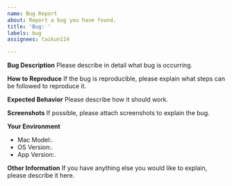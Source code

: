 ```yaml
---
name: Bug Report
about: Report a bug you have found.
title: 'Bug: '
labels: bug
assignees: taikun114

---
```


**Bug Description** 
Please describe in detail what bug is occurring.


**How to Reproduce**
If the bug is reproducible, please explain what steps can be followed to reproduce it.


**Expected Behavior**
Please describe how it should work.


**Screenshots**
If possible, please attach screenshots to explain the bug.


**Your Environment**
 - Mac Model:. 
 - OS Version:. 
 - App Version:. 


**Other Information**
If you have anything else you would like to explain, please describe it here.
